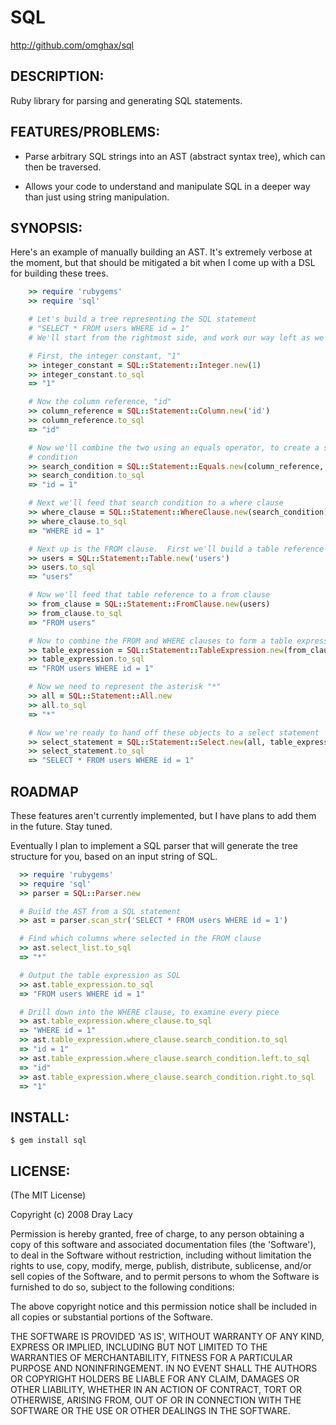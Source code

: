 # SQL

http://github.com/omghax/sql

## DESCRIPTION:

Ruby library for parsing and generating SQL statements.

## FEATURES/PROBLEMS:

* Parse arbitrary SQL strings into an AST (abstract syntax tree), which can
  then be traversed.

* Allows your code to understand and manipulate SQL in a deeper way than
  just using string manipulation.

## SYNOPSIS:

Here's an example of manually building an AST. It's extremely verbose at the
moment, but that should be mitigated a bit when I come up with a DSL for
building these trees.

```ruby
    >> require 'rubygems'
    >> require 'sql'

    # Let's build a tree representing the SQL statement
    # "SELECT * FROM users WHERE id = 1"
    # We'll start from the rightmost side, and work our way left as we go.

    # First, the integer constant, "1"
    >> integer_constant = SQL::Statement::Integer.new(1)
    >> integer_constant.to_sql
    => "1"

    # Now the column reference, "id"
    >> column_reference = SQL::Statement::Column.new('id')
    >> column_reference.to_sql
    => "id"

    # Now we'll combine the two using an equals operator, to create a search
    # condition
    >> search_condition = SQL::Statement::Equals.new(column_reference, integer_constant)
    >> search_condition.to_sql
    => "id = 1"

    # Next we'll feed that search condition to a where clause
    >> where_clause = SQL::Statement::WhereClause.new(search_condition)
    >> where_clause.to_sql
    => "WHERE id = 1"

    # Next up is the FROM clause.  First we'll build a table reference
    >> users = SQL::Statement::Table.new('users')
    >> users.to_sql
    => "users"

    # Now we'll feed that table reference to a from clause
    >> from_clause = SQL::Statement::FromClause.new(users)
    >> from_clause.to_sql
    => "FROM users"

    # Now to combine the FROM and WHERE clauses to form a table expression
    >> table_expression = SQL::Statement::TableExpression.new(from_clause, where_clause)
    >> table_expression.to_sql
    => "FROM users WHERE id = 1"

    # Now we need to represent the asterisk "*"
    >> all = SQL::Statement::All.new
    >> all.to_sql
    => "*"

    # Now we're ready to hand off these objects to a select statement
    >> select_statement = SQL::Statement::Select.new(all, table_expression)
    >> select_statement.to_sql
    => "SELECT * FROM users WHERE id = 1"
```

## ROADMAP

These features aren't currently implemented, but I have plans to add them in
the future. Stay tuned.

Eventually I plan to implement a SQL parser that will generate the tree
structure for you, based on an input string of SQL.

```ruby
  >> require 'rubygems'
  >> require 'sql'
  >> parser = SQL::Parser.new

  # Build the AST from a SQL statement
  >> ast = parser.scan_str('SELECT * FROM users WHERE id = 1')

  # Find which columns where selected in the FROM clause
  >> ast.select_list.to_sql
  => "*"

  # Output the table expression as SQL
  >> ast.table_expression.to_sql
  => "FROM users WHERE id = 1"

  # Drill down into the WHERE clause, to examine every piece
  >> ast.table_expression.where_clause.to_sql
  => "WHERE id = 1"
  >> ast.table_expression.where_clause.search_condition.to_sql
  => "id = 1"
  >> ast.table_expression.where_clause.search_condition.left.to_sql
  => "id"
  >> ast.table_expression.where_clause.search_condition.right.to_sql
  => "1"
```

## INSTALL:

    $ gem install sql

## LICENSE:

(The MIT License)

Copyright (c) 2008 Dray Lacy

Permission is hereby granted, free of charge, to any person obtaining a copy
of this software and associated documentation files (the 'Software'), to deal
in the Software without restriction, including without limitation the rights
to use, copy, modify, merge, publish, distribute, sublicense, and/or sell
copies of the Software, and to permit persons to whom the Software is
furnished to do so, subject to the following conditions:

The above copyright notice and this permission notice shall be included in all
copies or substantial portions of the Software.

THE SOFTWARE IS PROVIDED 'AS IS', WITHOUT WARRANTY OF ANY KIND, EXPRESS OR
IMPLIED, INCLUDING BUT NOT LIMITED TO THE WARRANTIES OF MERCHANTABILITY,
FITNESS FOR A PARTICULAR PURPOSE AND NONINFRINGEMENT. IN NO EVENT SHALL THE
AUTHORS OR COPYRIGHT HOLDERS BE LIABLE FOR ANY CLAIM, DAMAGES OR OTHER
LIABILITY, WHETHER IN AN ACTION OF CONTRACT, TORT OR OTHERWISE, ARISING FROM,
OUT OF OR IN CONNECTION WITH THE SOFTWARE OR THE USE OR OTHER DEALINGS IN THE
SOFTWARE.
